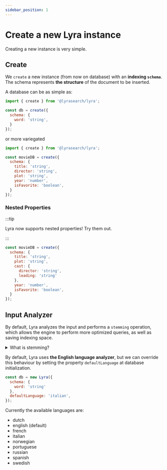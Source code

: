 ```yaml
---
sidebar_position: 1
---
```


# Create a new Lyra instance

Creating a new instance is very simple.

## Create

We `create` a new instance (from now on database) with an **indexing
`schema`**.<br/> The schema represents **the structure** of the document to be
inserted.

A database can be as simple as:

```js title="lyra.js"
import { create } from '@lyrasearch/lyra';

const db = create({
  schema: {
    word: 'string',
  }
});
```

or more variegated

```js title="lyra.js"
import { create } from '@lyrasearch/lyra';

const movieDB = create({
  schema: {
    title: 'string',
    director: 'string',
    plot: 'string',
    year: 'number',
    isFavorite: 'boolean',
  }
});
```

### Nested Properties

:::tip

Lyra now supports nested properties! Try them out.

:::

```js title="nested-properties.js"
const movieDB = create({
  schema: {
    title: 'string',
    plot: 'string',
    cast: { 
      director: 'string',
      leading: 'string'
    },
    year: 'number',
    isFavorite: 'boolean',
  }
});
```

## Input Analyzer

By default, Lyra analyzes the input and performs a `stemming` operation, which
allows the engine to perform more optimized queries, as well as saving indexing
space.

<details><summary>What is stemming?</summary>
In linguistic morphology and information retrieval, stemming is the process of reducing inflected (or sometimes derived) words to their word stem, base or root form—generally a written word form. The stem need not be identical to the morphological root of the word; it is usually sufficient that related words map to the same stem, even if this stem is not in itself a valid root. Algorithms for stemming have been studied in computer science since the 1960s. Many search engines treat words with the same stem as synonyms as a kind of query expansion, a process called conflation. <a href="https://en.wikipedia.org/wiki/Stemming">Wikipedia</a>
</details>

By default, Lyra uses **the English language analyzer**, but we can override
this behaviour by setting the property `defaultLanguage` at database
initialization.

```js title="lyra.js"
const db = new Lyra({
  schema: {
    word: 'string'
  },
  defaultLanguage: 'italian',
});
```

Currently the available languages are:

- dutch
- english (default)
- french
- italian
- norwegian
- portuguese
- russian
- spanish
- swedish

